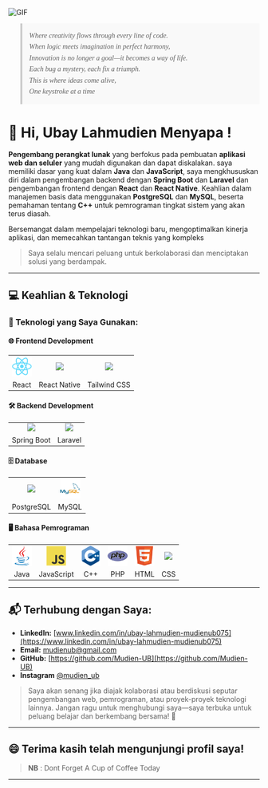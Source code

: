 
![GIF](https://media4.giphy.com/media/v1.Y2lkPTc5MGI3NjExYXJ6ZnByb2R4amhrd3htZnFrdTRtMnZieGFkY2JveWdvN2tpc2hheCZlcD12MV9pbnRlcm5hbF9naWZfYnlfaWQmY3Q9Zw/atTnCZ5DLUhUs/giphy.gif)

<blockquote style="font-family: Georgia, serif; font-style: italic; line-height: 1.6; background-color: #f9f9f9; padding: 1em; border-left: 4px solid #ccc;">
    Where creativity flows through every line of code.<br>
    When logic meets imagination in perfect harmony,<br>
    Innovation is no longer a goal—it becomes a way of life.<br>
    Each bug a mystery, each fix a triumph.<br>
    This is where ideas come alive,<br>
    One keystroke at a time
</blockquote>


# 👋 Hi, Ubay Lahmudien Menyapa !

**Pengembang perangkat lunak** yang berfokus pada pembuatan **aplikasi web dan seluler** yang mudah digunakan dan dapat diskalakan. saya memiliki dasar yang kuat dalam **Java** dan **JavaScript**, saya mengkhususkan diri dalam pengembangan backend dengan **Spring Boot** dan **Laravel** dan pengembangan frontend dengan **React** dan **React Native**. Keahlian dalam manajemen basis data menggunakan **PostgreSQL** dan **MySQL**, beserta pemahaman tentang **C++** untuk pemrograman tingkat sistem yang akan terus diasah.

Bersemangat dalam mempelajari teknologi baru, mengoptimalkan kinerja aplikasi, dan memecahkan tantangan teknis yang kompleks
> Saya selalu mencari peluang untuk berkolaborasi dan menciptakan solusi yang berdampak.

---

## 💻 Keahlian & Teknologi

### 🚀 Teknologi yang Saya Gunakan:

#### 🌐 Frontend Development
<table>
  <tr align="center">
    <td><img src="https://raw.githubusercontent.com/devicons/devicon/master/icons/react/react-original.svg" width="40"/></td>
    <td><img src="https://reactnative.dev/img/header_logo.svg" width="40"/></td>
    <td><img src="https://www.vectorlogo.zone/logos/tailwindcss/tailwindcss-icon.svg" width="40"/></td>
  </tr>
  <tr align="center">
    <td>React</td>
    <td>React Native</td>
    <td>Tailwind CSS</td>
  </tr>
</table>

#### 🛠️ Backend Development
<table>
  <tr align="center">
    <td><img src="https://img.icons8.com/officel/80/spring-logo.png" width="40"/></td>
    <td><img src="https://laravel.com/img/logomark.min.svg" width="40"/></td>
  </tr>
  <tr align="center">
    <td>Spring Boot</td>
    <td>Laravel</td>
  </tr>
</table>

#### 🗄️ Database
<table>
  <tr align="center">
    <td><img src="https://www.vectorlogo.zone/logos/postgresql/postgresql-icon.svg" width="40"/></td>
    <td><img src="https://raw.githubusercontent.com/devicons/devicon/master/icons/mysql/mysql-original-wordmark.svg" width="40"/></td>
  </tr>
  <tr align="center">
    <td>PostgreSQL</td>
    <td>MySQL</td>
  </tr>
</table>

#### 🖥️ Bahasa Pemrograman
<table>
  <tr align="center">
    <td><img src="https://raw.githubusercontent.com/devicons/devicon/master/icons/java/java-original.svg" width="40"/></td>
    <td><img src="https://raw.githubusercontent.com/devicons/devicon/master/icons/javascript/javascript-original.svg" width="40"/></td>
    <td><img src="https://raw.githubusercontent.com/devicons/devicon/master/icons/cplusplus/cplusplus-original.svg" width="40"/></td>
    <td><img src="https://raw.githubusercontent.com/devicons/devicon/master/icons/php/php-original.svg" width="40"/></td>
    <td><img src="https://raw.githubusercontent.com/devicons/devicon/master/icons/html5/html5-original.svg" width="40"/></td>
    <td><img src="https://cdn.jsdelivr.net/gh/devicons/devicon@latest/icons/css3/css3-original.svg" width="40"/></td>
  </tr>
  <tr align="center">
    <td>Java</td>
    <td>JavaScript</td>
    <td>C++</td>
    <td>PHP</td>
    <td>HTML</td>
    <td>CSS</td>
  </tr>
</table>

---

## 📬 Terhubung dengan Saya:

- **LinkedIn:** [www.linkedin.com/in/ubay-lahmudien-mudienub075](https://www.linkedin.com/in/ubay-lahmudien-mudienub075)
- **Email:** mudienub@gmail.com
- **GitHub:** [https://github.com/Mudien-UB](https://github.com/Mudien-UB)
- **Instagram** [@mudien_ub](https://www.instagram.com/mudien_ub/)

> Saya akan senang jika diajak kolaborasi atau berdiskusi seputar pengembangan web, pemrograman, atau proyek-proyek teknologi lainnya.
> Jangan ragu untuk menghubungi saya—saya terbuka untuk peluang belajar dan berkembang bersama! 🚀

---

😄 Terima kasih telah mengunjungi profil saya!
---

> **NB** : Dont Forget A Cup of Coffee Today

---

